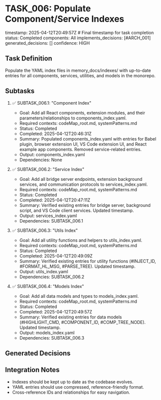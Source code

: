 # TASK_006: Populate Component/Service Indexes
timestamp: 2025-04-12T20:49:57Z # Final timestamp for task completion
status: Completed
components: All
implements_decisions: [#ARCH_001]
generated_decisions: []
confidence: HIGH

## Task Definition
Populate the YAML index files in memory_docs/indexes/ with up-to-date entries for all components, services, utilities, and models in the monorepo.

## Subtasks
1. ✅ SUBTASK_006.1: "Component Index"
   - Goal: Add all React components, extension modules, and their parameters/relationships to components_index.yaml.
   - Required contexts: codeMap_root.md, systemPatterns.md
   - Status: Completed
   - Completed: 2025-04-12T20:46:31Z
   - Summary: Populated components_index.yaml with entries for Babel plugin, browser extension UI, VS Code extension UI, and React example app components. Removed service-related entries.
   - Output: components_index.yaml
   - Dependencies: None

2. ✅ SUBTASK_006.2: "Service Index"
   - Goal: Add all bridge server endpoints, extension background services, and communication protocols to services_index.yaml.
   - Required contexts: codeMap_root.md, systemPatterns.md
   - Status: Completed
   - Completed: 2025-04-12T20:47:11Z
   - Summary: Verified existing entries for bridge server, background script, and VS Code client services. Updated timestamp.
   - Output: services_index.yaml
   - Dependencies: SUBTASK_006.1

3. ✅ SUBTASK_006.3: "Utils Index"
   - Goal: Add all utility functions and helpers to utils_index.yaml.
   - Required contexts: codeMap_root.md, systemPatterns.md
   - Status: Completed
   - Completed: 2025-04-12T20:49:09Z
   - Summary: Verified existing entries for utility functions (#INJECT_ID, #FORMAT_HL_MSG, #PARSE_TREE). Updated timestamp.
   - Output: utils_index.yaml
   - Dependencies: SUBTASK_006.2

4. ✅ SUBTASK_006.4: "Models Index"
   - Goal: Add all data models and types to models_index.yaml.
   - Required contexts: codeMap_root.md, systemPatterns.md
   - Status: Completed
   - Completed: 2025-04-12T20:49:57Z
   - Summary: Verified existing entries for data models (#HIGHLIGHT_CMD, #COMPONENT_ID, #COMP_TREE_NODE). Updated timestamp.
   - Output: models_index.yaml
   - Dependencies: SUBTASK_006.3

## Generated Decisions
<!-- List any new decisions that arise during implementation -->

## Integration Notes
- Indexes should be kept up to date as the codebase evolves.
- YAML entries should use compressed, reference-friendly format.
- Cross-reference IDs and relationships for easy navigation.

